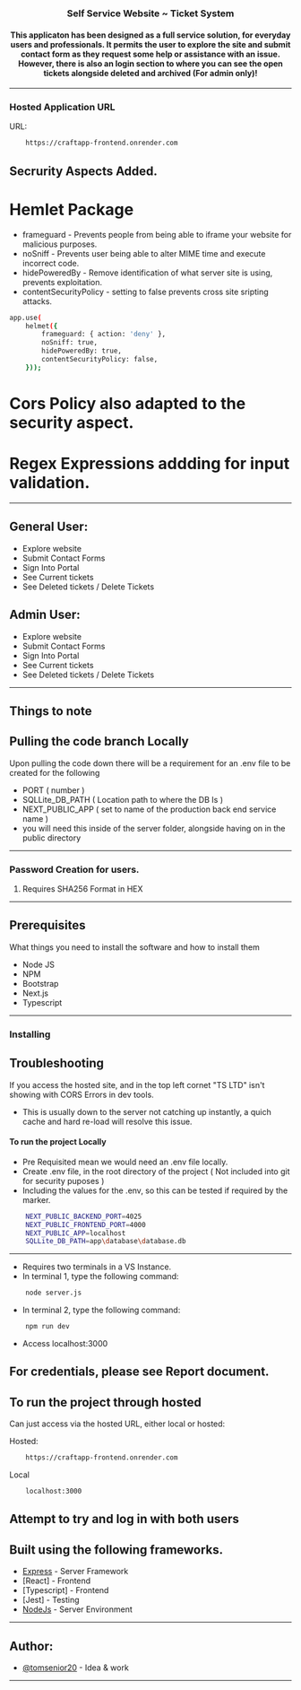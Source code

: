 <h3 align="center">Self Service Website ~ Ticket System</h3>
<div align="center">
    <h4>This applicaton has been designed as a full service solution, for everyday users and professionals. It permits the user to explore the site and submit contact form as they request some help or assistance with an issue. However, there is also an login section to where you can see the open tickets alongside deleted and archived (For admin only)! </h4>
</div>

--- 
### Hosted Application URL 
URL:
```bash
    https://craftapp-frontend.onrender.com
```
## Secrurity Aspects Added.
# Hemlet Package
- frameguard - Prevents people from being able to iframe your website for malicious purposes.
- noSniff - Prevents user being able to alter MIME time and execute incorrect code.
- hidePoweredBy - Remove identification of what server site is using, prevents exploitation.
- contentSecurityPolicy - setting to false prevents cross site sripting attacks.

```bash
app.use(
    helmet({
        frameguard: { action: 'deny' }, 
        noSniff: true,
        hidePoweredBy: true,
        contentSecurityPolicy: false,
    }));
```
# Cors Policy also adapted to the security aspect.
# Regex Expressions addding for input validation.

---     
## General User:
- Explore website
- Submit Contact Forms
- Sign Into Portal
- See Current tickets
- See Deleted tickets / Delete Tickets

## Admin User:
- Explore website
- Submit Contact Forms
- Sign Into Portal
- See Current tickets
- See Deleted tickets / Delete Tickets
---
## Things to note

## Pulling the code branch Locally
Upon pulling the code down there will be a requirement for an .env file to be created for the following
- PORT ( number )
- SQLLite_DB_PATH ( Location path to where the DB Is )
- NEXT_PUBLIC_APP (  set to name of the production back end service name )
- you will need this inside of the server folder, alongside having on in the public directory
--- 
### Password Creation for users.
1) Requires SHA256 Format in HEX
--- 
## Prerequisites
What things you need to install the software and how to install them
- Node JS
- NPM
- Bootstrap
- Next.js
- Typescript
--- 
### Installing

## Troubleshooting 
If you access the hosted site, and in the top left cornet "TS LTD" isn't showing with CORS Errors in dev tools. 
- This is usually down to the server not catching up instantly, a quich cache and hard re-load will resolve this issue.

#### To run the project Locally
- Pre Requisited mean we would need an .env file locally.
- Create .env file, in the root directory of the project ( Not included into git for security puposes )
- Including the values for the .env, so this can be tested if required by the marker.
```bash
    NEXT_PUBLIC_BACKEND_PORT=4025
    NEXT_PUBLIC_FRONTEND_PORT=4000
    NEXT_PUBLIC_APP=localhost
    SQLLite_DB_PATH=app\database\database.db
```
---
- Requires two terminals in a VS Instance.
- In terminal 1, type the following command: 
```bash
    node server.js
``` 
- In terminal 2, type the following command:
```bash
    npm run dev
```
- Access localhost:3000

## For credentials, please see Report document.

## To run the project through hosted
Can just access via the hosted URL, either local or hosted:

Hosted:
```bash
    https://craftapp-frontend.onrender.com
```
Local
```bash
    localhost:3000
```
Attempt to try and log in with both users
--- 

## Built using the following frameworks.
- [Express](https://expressjs.com/) - Server Framework
- [React] - Frontend
- [Typescript] - Frontend
- [Jest] - Testing
- [NodeJs](https://nodejs.org/en/) - Server Environment
---
## Author:
- [@tomsenior20](https://github.com/tomsenior20) - Idea & work
---